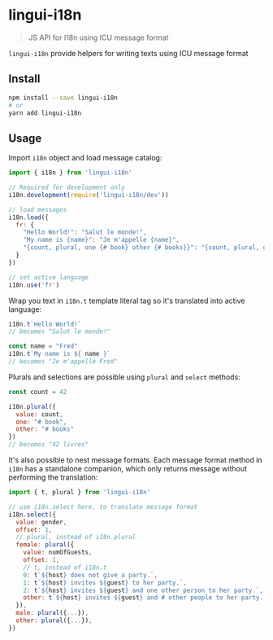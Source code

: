 # lingui-i18n 

> JS API for I18n using ICU message format

`lingui-i18n` provide helpers for writing texts using ICU message format

## Install

```sh
npm install --save lingui-i18n
# or
yarn add lingui-i18n
```

## Usage

Import `i18n` object and load message catalog:

```js
import { i18n } from 'lingui-i18n'

// Required for development only
i18n.development(require('lingui-i18n/dev'))

// load messages
i18n.load({
  fr: {
    "Hello World!": "Salut le monde!",
    "My name is {name}": "Je m'appelle {name}",
    "{count, plural, one {# book} other {# books}}": "{count, plural, one {# livre} other {# livres}}"
  }
})

// set active language
i18n.use('fr')

```

Wrap you text in `i18n.t` template literal tag so it's translated into active
language:

```js
i18n.t`Hello World!`
// becomes "Salut le monde!"

const name = "Fred"
i18n.t`My name is ${ name }`
// becomes "Je m'appelle Fred"
```

Plurals and selections are possible using `plural` and `select` methods:

```js
const count = 42

i18n.plural({
  value: count,
  one: "# book",
  other: "# books"
})
// becomes "42 livres"
```

It's also possible to nest message formats. Each message format method in `i18n` has a standalone companion, which only returns message without performing the translation:

```js
import { t, plural } from 'lingui-i18n'

// use i18n.select here, to translate message format
i18n.select({
  value: gender,
  offset: 1,
  // plural, instead of i18n.plural
  female: plural({
    value: numOfGuests,
    offset: 1,
    // t, instead of i18n.t
    0: t`${host} does not give a party.`,
    1: t`${host} invites ${guest} to her party.`,
    2: t`${host} invites ${guest} and one other person to her party.`,
    other: t`${host} invites ${guest} and # other people to her party.`
  }),
  male: plural({...}), 
  other: plural({...}), 
})
```
